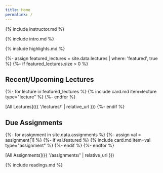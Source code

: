 ```yaml
---
title: Home
permalink: /
---
```


{% include instructor.md %}

{% include intro.md %}

{% include highlights.md %}

{%- assign featured_lectures = site.data.lectures | where: 'featured', true %}
{%- if featured_lectures.size > 0 %}
## Recent/Upcoming Lectures

{%- for lecture in featured_lectures %}
{% include card.md item=lecture type="lecture" %}
{%- endfor %}

[All Lectures]({{ '/lectures/' | relative_url }})
{%- endif %}

## Due Assignments

{%- for assignment in site.data.assignments %}
{%- assign val = assignment[1] %}
{%- if val.featured %}
{% include card.md item=val type="assignment" %}
{%- endif %}
{%- endfor %}

[All Assignments]({{ '/assignments/' | relative_url }})

{% include readings.md %}
